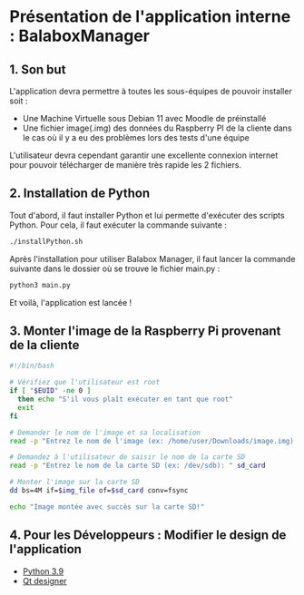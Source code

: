 
# Présentation de l'application interne : BalaboxManager

## 1. Son but

L'application devra permettre à toutes les sous-équipes de pouvoir installer soit :
- Une Machine Virtuelle sous Debian 11 avec Moodle de préinstallé
- Une fichier image(.img) des données du Raspberry PI de la cliente dans le cas où il y a eu des problèmes lors des tests d'une équipe

L'utilisateur devra cependant garantir une excellente connexion internet pour pouvoir télécharger de manière très rapide les 2 fichiers.


## 2. Installation de Python

Tout d'abord, il faut installer Python et lui permette d'exécuter des scripts Python. Pour cela, il faut exécuter la commande suivante :

```bash
./installPython.sh
```


Après l'installation pour utiliser Balabox Manager, il faut lancer la commande suivante dans le dossier où se trouve le fichier main.py :

```bash
python3 main.py
```
Et voilà, l'application est lancée !

## 3. Monter l'image de la Raspberry Pi provenant de la cliente

```bash
#!/bin/bash

# Vérifiez que l'utilisateur est root
if [ "$EUID" -ne 0 ]
  then echo "S'il vous plaît exécuter en tant que root"
  exit
fi

# Demander le nom de l'image et sa localisation
read -p "Entrez le nom de l'image (ex: /home/user/Downloads/image.img): " img_file

# Demandez à l'utilisateur de saisir le nom de la carte SD
read -p "Entrez le nom de la carte SD (ex: /dev/sdb): " sd_card

# Monter l'image sur la carte SD
dd bs=4M if=$img_file of=$sd_card conv=fsync

echo "Image montée avec succès sur la carte SD!"
```


## 4. Pour les Développeurs : Modifier le design de l'application

- [Python 3.9](https://www.python.org/downloads/release/python-3913/)
- [Qt designer](https://build-system.fman.io/static/public/files/Qt%20Designer%20Setup.exe)


